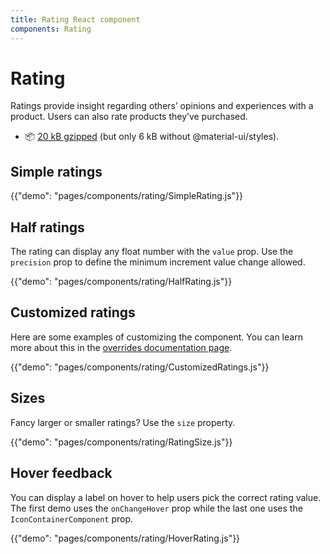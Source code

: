 ```yaml
---
title: Rating React component
components: Rating
---
```


# Rating

<p class="description">Ratings provide insight regarding others’ opinions and experiences with a product. Users can also rate products they’ve purchased.</p>

- 📦 [20 kB gzipped](/size-snapshot) (but only 6 kB without @material-ui/styles).

## Simple ratings

{{"demo": "pages/components/rating/SimpleRating.js"}}

## Half ratings

The rating can display any float number with the `value` prop.
Use the `precision` prop to define the minimum increment value change allowed.

{{"demo": "pages/components/rating/HalfRating.js"}}

## Customized ratings

Here are some examples of customizing the component. You can learn more about this in the
[overrides documentation page](/customization/components/).

{{"demo": "pages/components/rating/CustomizedRatings.js"}}

## Sizes

Fancy larger or smaller ratings? Use the `size` property.

{{"demo": "pages/components/rating/RatingSize.js"}}

## Hover feedback

You can display a label on hover to help users pick the correct rating value.
The first demo uses the `onChangeHover` prop while the last one uses the `IconContainerComponent` prop.

{{"demo": "pages/components/rating/HoverRating.js"}}
